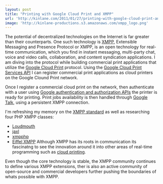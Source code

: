 ```yaml
---
layout: post
title: "Printing with Google Cloud Print and XMPP"
url: 'http://kinlane.com/2011/01/27/printing-with-google-cloud-print-and-xmpp/'
image: 'http://kinlane-productions.s3.amazonaws.com/xmpp_logo.png'
---
```


The potential of decentralized technologies on the Internet is far greater than their counterparts. One such technology is [XMPP][1], Extensible Messaging and Presence Protocol or XMPP, is an open technology for real-time communication, which you find in instant messaging, multi-party chat, voice and video calls, collaboration, and content syndication applications. <img class="c1" src="http://kinlane-productions.s3.amazonaws.com/xmpp_logo.png" alt="" align="right" /> I am diving into the protocol while building commercial print applications that utilize the [Google Cloud Print][2] protocol. Using the [Google Cloud Print Services API][3] I can register commercial print applications as cloud printers on the Google Clound Print network.

Once I register a commercial cloud print on the network, then authenticate with a user using [Google authentication and authorization APIs][4] the printer is ready for printing. Print jobs availability is then handled through [Google Talk][5], using a persistent XMPP connection.

I'm refreshing my memory on the [XMPP standard][1] as well as researching four PHP XMPP classes:

  * [Loudmouth][6]
  * [jaxl][7]
  * [xmpphp][8]
  * [Eiffel XMPP][9]
Although XMPP has its roots in communication its fascinatng to see the innovation around it into other areas of real-time programming such as [cloud printing][10].

Even though the core technology is stable, the XMPP community continues to define various XMPP extensions, ther is also an active community of open-source and commercial developers further pushing the boundaries of whats possible with XMPP.

   [1]: http://xmpp.org/
   [2]: http://code.google.com/apis/cloudprint/
   [3]: http://code.google.com/apis/cloudprint/docs/proxyinterfaces.html
   [4]: http://code.google.com/apis/accounts/docs/OAuth.html
   [5]: http://www.google.com/talk/
   [6]: http://groups.google.com/group/loudmouth-dev?pli=1
   [7]: http://code.google.com/p/jaxl/
   [8]: http://code.google.com/p/xmpphp/
   [9]: http://bricabrac.origo.ethz.ch/wiki/Eiffel_XMPP
   [10]: http://www.kinlane.com/category/cloud-computing/cloud-print/
